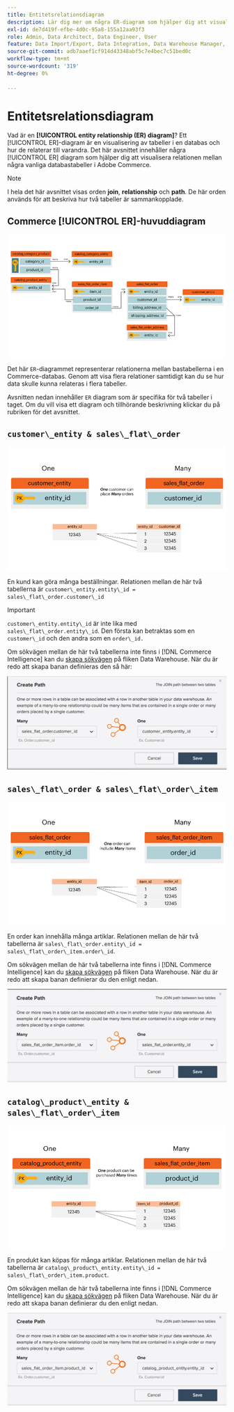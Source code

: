 ```yaml
---
title: Entitetsrelationsdiagram
description: Lär dig mer om några ER-diagram som hjälper dig att visualisera relationen mellan en handfull Commerce databastabeller.
exl-id: de7d419f-efbe-4d0c-95a8-155a12aa93f3
role: Admin, Data Architect, Data Engineer, User
feature: Data Import/Export, Data Integration, Data Warehouse Manager, Commerce Tables
source-git-commit: adb7aaef1cf914d43348abf5c7e4bec7c51bed0c
workflow-type: tm+mt
source-wordcount: '319'
ht-degree: 0%

---
```


# Entitetsrelationsdiagram

Vad är en **[!UICONTROL entity relationship (ER) diagram]**? Ett [!UICONTROL ER]-diagram är en visualisering av tabeller i en databas och hur de relaterar till varandra. Det här avsnittet innehåller några [!UICONTROL ER] diagram som hjälper dig att visualisera relationen mellan några vanliga databastabeller i Adobe Commerce.

>[!NOTE]
>
>I hela det här avsnittet visas orden **join**, **relationship** och **path**. De här orden används för att beskriva hur två tabeller är sammankopplade.

## Commerce [!UICONTROL ER]-huvuddiagram

![4_DB_Chart](../../assets/4_DB_Chart.png)

Det här `ER`-diagrammet representerar relationerna mellan bastabellerna i en Commerce-databas. Genom att visa flera relationer samtidigt kan du se hur data skulle kunna relateras i flera tabeller.

Avsnitten nedan innehåller `ER` diagram som är specifika för två tabeller i taget. Om du vill visa ett diagram och tillhörande beskrivning klickar du på rubriken för det avsnittet.

## `customer\_entity & sales\_flat\_order`

![En kund har många beställningar](../../assets/2_OneCustomerManyOrders.png)

En kund kan göra många beställningar. Relationen mellan de här två tabellerna är `customer\_entity.entity\_id = sales\_flat\_order.customer\_id`

>[!IMPORTANT]
>
>`customer\_entity.entity\_id` är inte lika med `sales\_flat\_order.entity\_id`. Den första kan betraktas som en `customer\_id` och den andra som en `order\_id.`

Om sökvägen mellan de här två tabellerna inte finns i [!DNL Commerce Intelligence] kan du [skapa sökvägen](../data-warehouse-mgr/create-paths-calc-columns.md) på fliken Data Warehouse. När du är redo att skapa banan definieras den så här:

![](../../assets/SFO___CE_path.png)

## `sales\_flat\_order & sales\_flat\_order\_item`

![1_OneOrderManyItems](../../assets/1_OneOrderManyItems.png)

En order kan innehålla många artiklar. Relationen mellan de här två tabellerna är `sales\_flat\_order.entity\_id = sales\_flat\_order\_item.order\_id`.

Om sökvägen mellan de här två tabellerna inte finns i [!DNL Commerce Intelligence] kan du [skapa sökvägen](../data-warehouse-mgr/create-paths-calc-columns.md) på fliken Data Warehouse. När du är redo att skapa banan definierar du den enligt nedan.

![](../../assets/SFOI___SFO_path.png)

## `catalog\_product\_entity & sales\_flat\_order\_item`

![3_OneProductManyTimes](../../assets/3_OneProductManyTimes.png)

En produkt kan köpas för många artiklar. Relationen mellan de här två tabellerna är `catalog\_product\_entity.entity\_id = sales\_flat\_order\_item.product`.

Om sökvägen mellan de här två tabellerna inte finns i [!DNL Commerce Intelligence] kan du [skapa sökvägen](../data-warehouse-mgr/create-paths-calc-columns.md) på fliken Data Warehouse. När du är redo att skapa banan definierar du den enligt nedan.

![](../../assets/SFOI___CPE_path.png)
